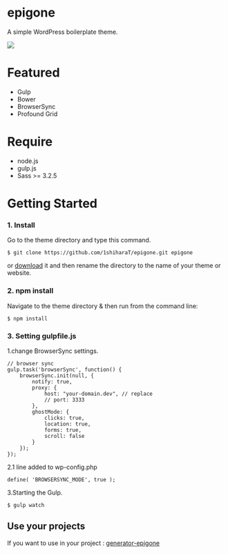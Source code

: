 epigone
===
A simple WordPress boilerplate theme.


![](http://f.cl.ly/items/2Q0x0I160F022n1q2x2i/screenshot.png)


# Featured

* Gulp
* Bower
* BrowserSync
* Profound Grid

# Require

* node.js
* gulp.js
* Sass >= 3.2.5

# Getting Started

### 1. Install

Go to the theme directory and type this command.

	$ git clone https://github.com/1shiharaT/epigone.git epigone

or [download](https://github.com/roots/roots/archive/master.zip) it and then rename the directory to the name of your theme or website.

### 2. npm install

Navigate to the theme directory & then run from the command line:

	$ npm install

### 3. Setting gulpfile.js

1.change BrowserSync settings.

	// browser sync
	gulp.task('browserSync', function() {
		browserSync.init(null, {
			notify: true,
			proxy: {
				host: "your-domain.dev", // replace
				// port: 3333
			},
			ghostMode: {
				clicks: true,
				location: true,
				forms: true,
				scroll: false
			}
		});
	});

2.1 line added to wp-config.php

	define( 'BROWSERSYNC_MODE', true );


3.Starting the Gulp.

	$ gulp watch

## Use your projects

If you want to use in your project :
[generator-epigone](https://github.com/1shiharaT/generator-epigone)



